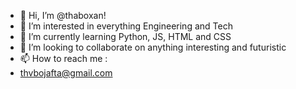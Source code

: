 - 👋 Hi, I’m @thaboxan!
- 👀 I’m interested in everything Engineering and Tech
- 🌱 I’m currently learning Python, JS, HTML and CSS
- 💞️ I’m looking to collaborate on anything interesting and futuristic
- 📫 How to reach me :
- thvbojafta@gmail.com

<!---
thaboxan/thaboxan is a ✨ special ✨ repository because its `README.md` (this file) appears on your GitHub profile.
You can click the Preview link to take a look at your changes.
--->
